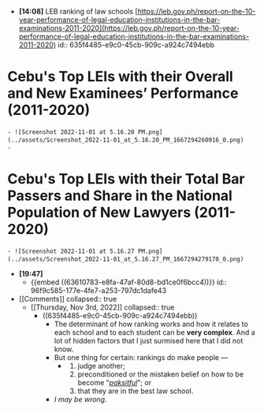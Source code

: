 - **[14:08]**  LEB ranking of law schools [https://leb.gov.ph/report-on-the-10-year-performance-of-legal-education-institutions-in-the-bar-examinations-2011-2020](https://leb.gov.ph/report-on-the-10-year-performance-of-legal-education-institutions-in-the-bar-examinations-2011-2020)
  id:: 635f4485-e9c0-45cb-909c-a924c7494ebb
# Cebu's Top LEIs with their Overall and New Examinees’ Performance (2011-2020)
	- ![Screenshot 2022-11-01 at 5.16.20 PM.png](../assets/Screenshot_2022-11-01_at_5.16.20_PM_1667294260916_0.png)
	-
# Cebu's Top LEIs with their Total Bar Passers and Share in the National Population of New Lawyers (2011-2020)
	- ![Screenshot 2022-11-01 at 5.16.27 PM.png](../assets/Screenshot_2022-11-01_at_5.16.27_PM_1667294279178_0.png)
- **[19:47]**
	- {{embed ((63610783-e8fa-47af-80d8-bd1ce0f6bcc4))}}
	  id:: 96f9c585-177e-4fe7-a253-797dc1dafe43
- [[Comments]]
  collapsed:: true
	- [[Thursday, Nov 3rd, 2022]]
	  collapsed:: true
		- ((635f4485-e9c0-45cb-909c-a924c7494ebb))
			- The determinant of how ranking works and how it relates to each school and to each student can be **very complex**. And a lot of hidden factors that I just surmised here that I did not know.
			- But one thing for certain: rankings do make people —
				- 1. judge another;
				  2. preconditioned or the mistaken belief on how to be become "*[paksitful]([[paksiteer]])*"; or
				  3. that they are in the best law school.
			- *I may be wrong.*